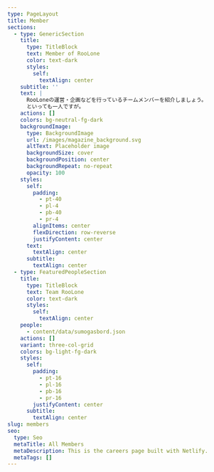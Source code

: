 ```yaml
---
type: PageLayout
title: Member
sections:
  - type: GenericSection
    title:
      type: TitleBlock
      text: Member of RooLone
      color: text-dark
      styles:
        self:
          textAlign: center
    subtitle: ''
    text: |
      RooLoneの運営・企画などを行っているチームメンバーを紹介しましょう。
      といっても一人ですが。
    actions: []
    colors: bg-neutral-fg-dark
    backgroundImage:
      type: BackgroundImage
      url: /images/magazine_background.svg
      altText: Placeholder image
      backgroundSize: cover
      backgroundPosition: center
      backgroundRepeat: no-repeat
      opacity: 100
    styles:
      self:
        padding:
          - pt-40
          - pl-4
          - pb-40
          - pr-4
        alignItems: center
        flexDirection: row-reverse
        justifyContent: center
      text:
        textAlign: center
      subtitle:
        textAlign: center
  - type: FeaturedPeopleSection
    title:
      type: TitleBlock
      text: Team RooLone
      color: text-dark
      styles:
        self:
          textAlign: center
    people:
      - content/data/sumogasbord.json
    actions: []
    variant: three-col-grid
    colors: bg-light-fg-dark
    styles:
      self:
        padding:
          - pt-16
          - pl-16
          - pb-16
          - pr-16
        justifyContent: center
      subtitle:
        textAlign: center
slug: members
seo:
  type: Seo
  metaTitle: All Members
  metaDescription: This is the careers page built with Netlify.
  metaTags: []
---
```

